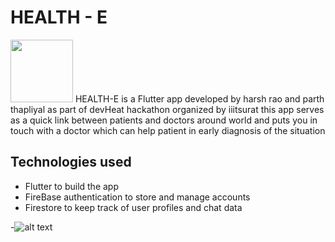 # HEALTH - E
<img src="https://i.imgur.com/Psax3Iq.png" width="100" height="100"/> 
HEALTH-E is a Flutter app developed by harsh rao and parth thapliyal as part of devHeat hackathon organized by iiitsurat
this app serves as a quick link between patients and doctors around world and puts you in touch with a doctor which can help patient in early diagnosis of the situation

## Technologies used
- Flutter to build the app
- FireBase authentication to store and manage accounts
- Firestore to keep track of user profiles and chat data

-![alt text](https://i.imgur.com/H3qg6nJ.png)

